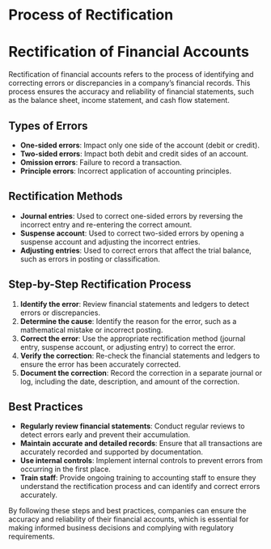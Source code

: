 # Process of Rectification

# Rectification of Financial Accounts

Rectification of financial accounts refers to the process of identifying and correcting errors or discrepancies in a company’s financial records. This process ensures the accuracy and reliability of financial statements, such as the balance sheet, income statement, and cash flow statement.

## Types of Errors

- **One-sided errors**: Impact only one side of the account (debit or credit).
- **Two-sided errors**: Impact both debit and credit sides of an account.
- **Omission errors**: Failure to record a transaction.
- **Principle errors**: Incorrect application of accounting principles.

## Rectification Methods

- **Journal entries**: Used to correct one-sided errors by reversing the incorrect entry and re-entering the correct amount.
- **Suspense account**: Used to correct two-sided errors by opening a suspense account and adjusting the incorrect entries.
- **Adjusting entries**: Used to correct errors that affect the trial balance, such as errors in posting or classification.

## Step-by-Step Rectification Process

1. **Identify the error**: Review financial statements and ledgers to detect errors or discrepancies.
2. **Determine the cause**: Identify the reason for the error, such as a mathematical mistake or incorrect posting.
3. **Correct the error**: Use the appropriate rectification method (journal entry, suspense account, or adjusting entry) to correct the error.
4. **Verify the correction**: Re-check the financial statements and ledgers to ensure the error has been accurately corrected.
5. **Document the correction**: Record the correction in a separate journal or log, including the date, description, and amount of the correction.

## Best Practices

- **Regularly review financial statements**: Conduct regular reviews to detect errors early and prevent their accumulation.
- **Maintain accurate and detailed records**: Ensure that all transactions are accurately recorded and supported by documentation.
- **Use internal controls**: Implement internal controls to prevent errors from occurring in the first place.
- **Train staff**: Provide ongoing training to accounting staff to ensure they understand the rectification process and can identify and correct errors accurately.

By following these steps and best practices, companies can ensure the accuracy and reliability of their financial accounts, which is essential for making informed business decisions and complying with regulatory requirements.


